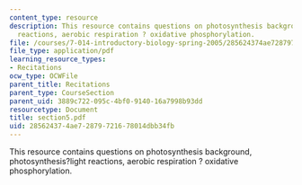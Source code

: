 ```yaml
---
content_type: resource
description: This resource contains questions on photosynthesis background, photosynthesis?light
  reactions, aerobic respiration ? oxidative phosphorylation.
file: /courses/7-014-introductory-biology-spring-2005/285624374ae72879721678014dbb34fb_section5.pdf
file_type: application/pdf
learning_resource_types:
- Recitations
ocw_type: OCWFile
parent_title: Recitations
parent_type: CourseSection
parent_uid: 3889c722-095c-4bf0-9140-16a7998b93dd
resourcetype: Document
title: section5.pdf
uid: 28562437-4ae7-2879-7216-78014dbb34fb
---
```

This resource contains questions on photosynthesis background, photosynthesis?light reactions, aerobic respiration ? oxidative phosphorylation.

